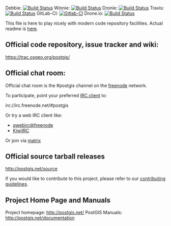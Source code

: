 Debbie:
   [![Build Status](https://debbie.postgis.net/buildStatus/icon?job=PostGIS_trunk)](https://debbie.postgis.net/view/PostGIS/job/PostGIS_trunk/)
Winnie:
 [![Build Status](https://winnie.postgis.net:444/buildStatus/icon?job=PostGIS_trunk)](https://winnie.postgis.net:444/view/PostGIS/job/PostGIS_trunk/)
Dronie:
 [![Build Status](https://dronie.osgeo.org/api/badges/postgis/postgis/status.svg?ref=refs/heads/svn-trunk)](https://dronie.osgeo.org/postgis/postgis?branch=svn-trunk)
Travis:
 [![Build Status](https://api.travis-ci.org/postgis/postgis.svg?branch=svn-trunk,svn-2.5,svn-2.4,svn-2.3)](http://travis-ci.org/postgis/postgis)
GitLab-CI:
 [![Gitlab-CI](https://gitlab.com/postgis/postgis/badges/svn-trunk/build.svg)](https://gitlab.com/postgis/postgis/commits/svn-trunk)
Drone.io:
 [![Build Status](https://cloud.drone.io/api/badges/postgis/postgis/status.svg)](https://cloud.drone.io/postgis/postgis?branch=svn-trunk)


This file is here to play nicely with modern code repository facilities.
Actual readme is [here](README.postgis).

## Official code repository, issue tracker and wiki:
https://trac.osgeo.org/postgis/

## Official chat room:

Official chat room is the #postgis channel on the
[freenode](https://freenode.net) network.

To participate, point your preferred
[IRC client](https://en.wikipedia.org/wiki/Comparison_of_Internet_Relay_Chat_clients)
to:

 irc://irc.freenode.net/#postgis

Or try a web IRC client like:
 - [qwebirc@freenode](https://webchat.freenode.net/?channels=#postgis)
 - [KiwiIRC](https://kiwiirc.com/client/irc.freenode.net/#postgis)

Or join via [matrix](https://matrix.to/#/#postgis:matrix.org)

## Official source tarball releases

http://postgis.net/source

If you would like to contribute to this project, please refer to our
[contributing guidelines](CONTRIBUTING.md).

## Project Home Page and Manuals
Project homepage: http://postgis.net/
PostGIS Manuals: http://postgis.net/documentation
